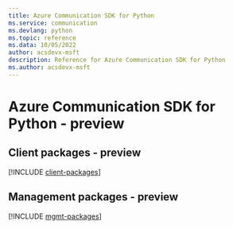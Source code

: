 ```yaml
---
title: Azure Communication SDK for Python
ms.service: communication
ms.devlang: python
ms.topic: reference
ms.data: 10/05/2022
author: acsdevx-msft
description: Reference for Azure Communication SDK for Python
ms.author: acsdevx-msft
---
```

# Azure Communication SDK for Python - preview

## Client packages - preview
[!INCLUDE [client-packages](communication-client-index.md)]
## Management packages - preview
[!INCLUDE [mgmt-packages](communication-mgmt-index.md)]